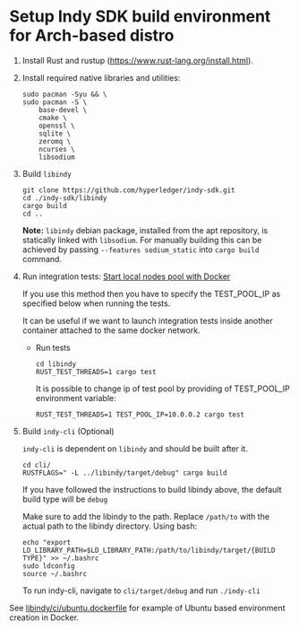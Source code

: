 # Setup Indy SDK build environment for Arch-based distro

1. Install Rust and rustup (https://www.rust-lang.org/install.html).
2. Install required native libraries and utilities:

   ```
   sudo pacman -Syu && \
   sudo pacman -S \ 
       base-devel \
       cmake \
       openssl \
       sqlite \
       zeromq \
       ncurses \
       libsodium
   ```

3. Build `libindy`

   ```
   git clone https://github.com/hyperledger/indy-sdk.git
   cd ./indy-sdk/libindy
   cargo build
   cd ..
   ```
   
   **Note:** `libindy` debian package, installed from the apt repository, is statically linked with `libsodium`. 
   For manually building this can be achieved by passing `--features sodium_static` into `cargo build` command.


   
4. Run integration tests:
    [Start local nodes pool with Docker](https://github.com/hyperledger/indy-sdk/blob/master/README.md#how-to-start-local-nodes-pool-with-docker)


     If you use this method then you have to specify the TEST_POOL_IP as specified below  when running the tests.

     It can be useful if we want to launch integration tests inside another container attached to
     the same docker network.

   * Run tests

     ```
     cd libindy
     RUST_TEST_THREADS=1 cargo test
     ```

     It is possible to change ip of test pool by providing of TEST_POOL_IP environment variable:

     ```
     RUST_TEST_THREADS=1 TEST_POOL_IP=10.0.0.2 cargo test
     ```

5. Build `indy-cli` (Optional)

   `indy-cli` is dependent on `libindy` and should be built after it.

   ```
   cd cli/
   RUSTFLAGS=" -L ../libindy/target/debug" cargo build
   ```
   If you have followed the instructions to build libindy above, the default build type will be `debug`

   Make sure to add the libindy to the path. Replace `/path/to` with the actual path to the libindy directory. Using bash:
   ```
   echo "export LD_LIBRARY_PATH=$LD_LIBRARY_PATH:/path/to/libindy/target/{BUILD TYPE}" >> ~/.bashrc
   sudo ldconfig
   source ~/.bashrc
   ```
   To run indy-cli, navigate to `cli/target/debug` and run `./indy-cli`

See [libindy/ci/ubuntu.dockerfile](https://github.com/hyperledger/indy-sdk/tree/master/libindy/ci/ubuntu.dockerfile) for example of Ubuntu based environment creation in Docker.
